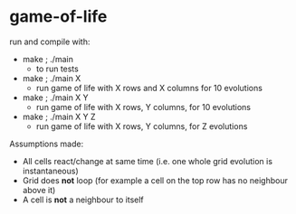 # game-of-life

run and compile with:

- make ; ./main 
  - to run tests
- make ; ./main X
  - run game of life with X rows and X columns for 10 evolutions
- make ; ./main X Y
  - run game of life with X rows, Y columns, for 10 evolutions 
- make ; ./main  X Y Z
  -  run game of life with X rows, Y columns, for Z evolutions 



Assumptions made:

- All cells react/change at same time (i.e. one whole grid evolution is instantaneous)
- Grid does **not** loop (for example a cell on the top row has no neighbour above it)
- A cell is **not** a neighbour to itself
